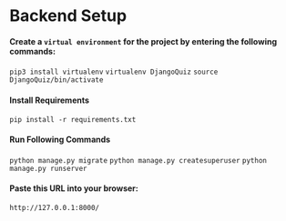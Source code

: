 # Backend Setup #

#### Create a `virtual environment` for the project by entering the following commands: ####
`pip3 install virtualenv`
`virtualenv DjangoQuiz`
`source DjangoQuiz/bin/activate`

#### Install Requirements ####
`pip install -r requirements.txt`

#### Run Following Commands ####
`python manage.py migrate`
`python manage.py createsuperuser`
`python manage.py runserver`


#### Paste this URL into your browser: ####
`http://127.0.0.1:8000/`


